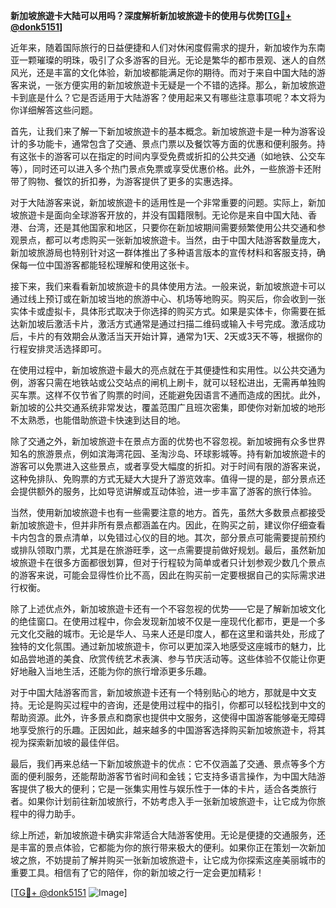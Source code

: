 **新加坡旅遊卡大陆可以用吗？深度解析新加坡旅遊卡的使用与优势[[TG💪+ @donk5151](https://t.me/s/donk5151)]**

近年来，随着国际旅行的日益便捷和人们对休闲度假需求的提升，新加坡作为东南亚一颗璀璨的明珠，吸引了众多游客的目光。无论是繁华的都市景观、迷人的自然风光，还是丰富的文化体验，新加坡都能满足你的期待。而对于来自中国大陆的游客来说，一张方便实用的新加坡旅遊卡无疑是一个不错的选择。那么，新加坡旅遊卡到底是什么？它是否适用于大陆游客？使用起来又有哪些注意事项呢？本文将为你详细解答这些问题。

首先，让我们来了解一下新加坡旅遊卡的基本概念。新加坡旅遊卡是一种为游客设计的多功能卡，通常包含了交通、景点门票以及餐饮等方面的优惠和便利服务。持有这张卡的游客可以在指定的时间内享受免费或折扣的公共交通（如地铁、公交车等），同时还可以进入多个热门景点免票或享受优惠价格。此外，一些旅游卡还附带了购物、餐饮的折扣券，为游客提供了更多的实惠选择。

对于大陆游客来说，新加坡旅遊卡的适用性是一个非常重要的问题。实际上，新加坡旅遊卡是面向全球游客开放的，并没有国籍限制。无论你是来自中国大陆、香港、台湾，还是其他国家和地区，只要你在新加坡期间需要频繁使用公共交通和参观景点，都可以考虑购买一张新加坡旅遊卡。当然，由于中国大陆游客数量庞大，新加坡旅游局也特别针对这一群体推出了多种语言版本的宣传材料和客服支持，确保每一位中国游客都能轻松理解和使用这张卡。

接下来，我们来看看新加坡旅遊卡的具体使用方法。一般来说，新加坡旅遊卡可以通过线上预订或在新加坡当地的旅游中心、机场等地购买。购买后，你会收到一张实体卡或虚拟卡，具体形式取决于你选择的购买方式。如果是实体卡，你需要在抵达新加坡后激活卡片，激活方式通常是通过扫描二维码或输入卡号完成。激活成功后，卡片的有效期会从激活当天开始计算，通常为1天、2天或3天不等，根据你的行程安排灵活选择即可。

在使用过程中，新加坡旅遊卡最大的亮点就在于其便捷性和实用性。以公共交通为例，游客只需在地铁站或公交站点的闸机上刷卡，就可以轻松进出，无需再单独购买车票。这样不仅节省了购票的时间，还能避免因语言不通而造成的困扰。此外，新加坡的公共交通系统非常发达，覆盖范围广且班次密集，即使你对新加坡的地形不太熟悉，也能借助旅遊卡快速到达目的地。

除了交通之外，新加坡旅遊卡在景点方面的优势也不容忽视。新加坡拥有众多世界知名的旅游景点，例如滨海湾花园、圣淘沙岛、环球影城等。持有新加坡旅遊卡的游客可以免票进入这些景点，或者享受大幅度的折扣。对于时间有限的游客来说，这种免排队、免购票的方式无疑大大提升了游览效率。值得一提的是，部分景点还会提供额外的服务，比如导览讲解或互动体验，进一步丰富了游客的旅行体验。

当然，使用新加坡旅遊卡也有一些需要注意的地方。首先，虽然大多数景点都接受新加坡旅遊卡，但并非所有景点都涵盖在内。因此，在购买之前，建议你仔细查看卡内包含的景点清单，以免错过心仪的目的地。其次，部分景点可能需要提前预约或排队领取门票，尤其是在旅游旺季，这一点需要提前做好规划。最后，虽然新加坡旅遊卡在很多方面都很划算，但对于行程较为简单或者只计划参观少数几个景点的游客来说，可能会显得性价比不高，因此在购买前一定要根据自己的实际需求进行权衡。

除了上述优点外，新加坡旅遊卡还有一个不容忽视的优势——它是了解新加坡文化的绝佳窗口。在使用过程中，你会发现新加坡不仅是一座现代化都市，更是一个多元文化交融的城市。无论是华人、马来人还是印度人，都在这里和谐共处，形成了独特的文化氛围。通过新加坡旅遊卡，你可以更加深入地感受这座城市的魅力，比如品尝地道的美食、欣赏传统艺术表演、参与节庆活动等。这些体验不仅能让你更好地融入当地生活，还能为你的旅行增添更多乐趣。

对于中国大陆游客而言，新加坡旅遊卡还有一个特别贴心的地方，那就是中文支持。无论是购买过程中的咨询，还是使用过程中的指引，你都可以轻松找到中文的帮助资源。此外，许多景点和商家也提供中文服务，这使得中国游客能够毫无障碍地享受旅行的乐趣。正因如此，越来越多的中国游客选择购买新加坡旅遊卡，将其视为探索新加坡的最佳伴侣。

最后，我们再来总结一下新加坡旅遊卡的优点：它不仅涵盖了交通、景点等多个方面的便利服务，还能帮助游客节省时间和金钱；它支持多语言操作，为中国大陆游客提供了极大的便利；它是一张集实用性与娱乐性于一体的卡片，适合各类旅行者。如果你计划前往新加坡旅行，不妨考虑入手一张新加坡旅遊卡，让它成为你旅程中的得力助手。

综上所述，新加坡旅遊卡确实非常适合大陆游客使用。无论是便捷的交通服务，还是丰富的景点体验，它都能为你的旅行带来极大的便利。如果你正在策划一次新加坡之旅，不妨提前了解并购买一张新加坡旅遊卡，让它成为你探索这座美丽城市的重要工具。相信有了它的陪伴，你的新加坡之行一定会更加精彩！

[[TG💪+ @donk5151](https://t.me/s/donk5151) ![Image](https://i.postimg.cc/rwNCRYN7/Snipaste-2025-04-30-17-27-05.png)]